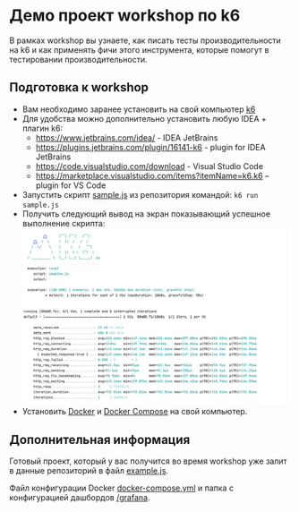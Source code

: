 # Демо проект workshop по k6
В рамках workshop вы узнаете, как писать тесты производительности на k6 и как применять фичи этого инструмента, которые помогут в тестировании производительности.

## Подготовка к workshop

- Вам необходимо заранее установить на свой компьютер [k6](https://k6.io/docs/getting-started/installation/)
- Для удобства можно дополнительно установить любую IDEA + плагин k6:
  - https://www.jetbrains.com/idea/ - IDEA JetBrains
  - https://plugins.jetbrains.com/plugin/16141-k6 - plugin for IDEA JetBrains
  - https://code.visualstudio.com/download - Visual Studio Code
  - https://marketplace.visualstudio.com/items?itemName=k6.k6 – plugin for VS Code
- Запустить скрипт [sample.js](./sample.js) из репозитория командой: `k6 run sample.js`
- Получить следующий вывод на экран показывающий успешное выполнение скрипта:
![Успешная работа k6](./sample_done.png)
- Установить [Docker](https://docs.docker.com/get-docker/) и [Docker Compose](https://docs.docker.com/compose/install/) на свой компьютер.

## Дополнительная информация

Готовый проект, который у вас получится во время workshop уже залит в данные репозиторий в файл [example.js](./example.js). 

Файл конфигурации Docker [docker-compose.yml](./docker-compose.yml) и папка с конфигурацией дашбордов [/grafana](/grafana).
